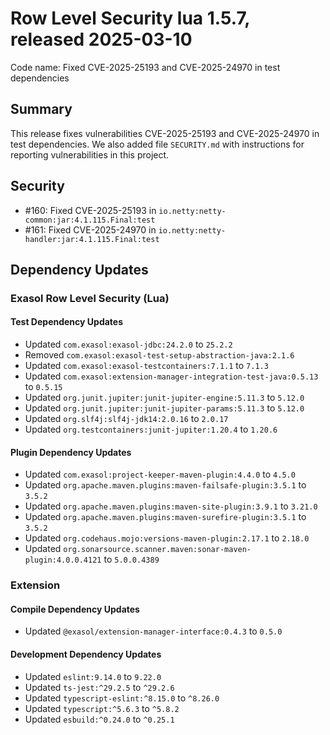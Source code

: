 # Row Level Security lua 1.5.7, released 2025-03-10

Code name: Fixed CVE-2025-25193 and CVE-2025-24970 in test dependencies

## Summary

This release fixes vulnerabilities CVE-2025-25193 and CVE-2025-24970 in test dependencies. We also added file `SECURITY.md` with instructions for reporting vulnerabilities in this project.

## Security

* #160: Fixed CVE-2025-25193 in `io.netty:netty-common:jar:4.1.115.Final:test`
* #161: Fixed CVE-2025-24970 in `io.netty:netty-handler:jar:4.1.115.Final:test`

## Dependency Updates

### Exasol Row Level Security (Lua)

#### Test Dependency Updates

* Updated `com.exasol:exasol-jdbc:24.2.0` to `25.2.2`
* Removed `com.exasol:exasol-test-setup-abstraction-java:2.1.6`
* Updated `com.exasol:exasol-testcontainers:7.1.1` to `7.1.3`
* Updated `com.exasol:extension-manager-integration-test-java:0.5.13` to `0.5.15`
* Updated `org.junit.jupiter:junit-jupiter-engine:5.11.3` to `5.12.0`
* Updated `org.junit.jupiter:junit-jupiter-params:5.11.3` to `5.12.0`
* Updated `org.slf4j:slf4j-jdk14:2.0.16` to `2.0.17`
* Updated `org.testcontainers:junit-jupiter:1.20.4` to `1.20.6`

#### Plugin Dependency Updates

* Updated `com.exasol:project-keeper-maven-plugin:4.4.0` to `4.5.0`
* Updated `org.apache.maven.plugins:maven-failsafe-plugin:3.5.1` to `3.5.2`
* Updated `org.apache.maven.plugins:maven-site-plugin:3.9.1` to `3.21.0`
* Updated `org.apache.maven.plugins:maven-surefire-plugin:3.5.1` to `3.5.2`
* Updated `org.codehaus.mojo:versions-maven-plugin:2.17.1` to `2.18.0`
* Updated `org.sonarsource.scanner.maven:sonar-maven-plugin:4.0.0.4121` to `5.0.0.4389`

### Extension

#### Compile Dependency Updates

* Updated `@exasol/extension-manager-interface:0.4.3` to `0.5.0`

#### Development Dependency Updates

* Updated `eslint:9.14.0` to `9.22.0`
* Updated `ts-jest:^29.2.5` to `^29.2.6`
* Updated `typescript-eslint:^8.15.0` to `^8.26.0`
* Updated `typescript:^5.6.3` to `^5.8.2`
* Updated `esbuild:^0.24.0` to `^0.25.1`
